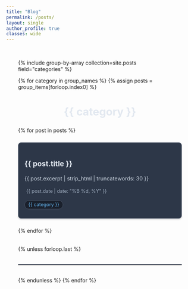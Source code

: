 ```yaml
---
title: "Blog"
permalink: /posts/
layout: single
author_profile: true
classes: wide
---
```


<style>
  .posts {
    max-width: 1200px;
    margin: 0 auto;
    padding: 2rem;
  }

  .posts__grid {
    display: grid;
    grid-template-columns: repeat(auto-fit, minmax(250px, 1fr));
    gap: 1.5rem;
    margin-top: 1rem;
  }

  .post-card {
    background: #2d3748;
    border-radius: 8px;
    box-shadow: 0 2px 4px rgba(0,0,0,0.2);
    border: 1px solid #4a5568;
    overflow: hidden;
  }

  .post-card__image {
    width: 100%;
    height: 150px;
    object-fit: cover;
    border-bottom: 1px solid #4a5568;
  }

  .post-card__content {
    padding: 1rem;
  }

  .post-card__category {
    display: inline-block;
    background: #1a202c;
    color: #63b3ed;
    padding: 0.2rem 0.6rem;
    border-radius: 15px;
    font-size: 0.8rem;
    margin-bottom: 0.5rem;
    border: 1px solid #4a5568;
  }

  .post-card__title {
    color: #e2e8f0;
    font-size: 1.2rem;
    margin-bottom: 0.5rem;
    line-height: 1.4;
  }

  .post-card__excerpt {
    color: #cbd5e0;
    font-size: 0.9rem;
    line-height: 1.5;
    margin-bottom: 1rem;
  }

  .post-card__meta {
    display: flex;
    align-items: center;
    gap: 0.8rem;
    color: #a0aec0;
    font-size: 0.8rem;
  }

  .post-card__meta i {
    margin-right: 0.3rem;
  }

  .section-divider {
    border: none;
    border-top: 2px solid #4a5568;
    margin: 2rem 0;
  }

  .category-section {
    margin-bottom: 2rem;
  }

  .category-title {
    color: #e2e8f0;
    font-size: 1.8rem;
    margin-bottom: 1.5rem;
    text-align: center;
  }

  @media (max-width: 768px) {
    .posts {
      padding: 1rem;
    }
  }
</style>

<div class="posts">
  {% include group-by-array collection=site.posts field="categories" %}

  {% for category in group_names %}
    {% assign posts = group_items[forloop.index0] %}
    <div class="category-section">
      <h2 class="category-title">{{ category }}</h2>
      <div class="posts__grid">
        {% for post in posts %}
          <article class="post-card">
            <div class="post-card__content">
              <h3 class="post-card__title">
                <a href="{{ post.url | relative_url }}" style="color: inherit; text-decoration: none;">{{ post.title }}</a>
              </h3>
              <p class="post-card__excerpt">{{ post.excerpt | strip_html | truncatewords: 30 }}</p>
              <div class="post-card__meta">
                <span><i class="far fa-calendar"></i>{{ post.date | date: "%B %d, %Y" }}</span>
              </div>
              <br>
              <div class="post-card__category">{{ category }}</div>
            </div>
          </article>
        {% endfor %}
      </div>
    </div>
    {% unless forloop.last %}
      <hr class="section-divider">
    {% endunless %}
  {% endfor %}
</div>
